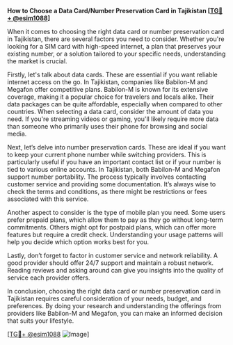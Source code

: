 **How to Choose a Data Card/Number Preservation Card in Tajikistan [[TG💪+ @esim1088](https://t.me/s/esim1088)]**

When it comes to choosing the right data card or number preservation card in Tajikistan, there are several factors you need to consider. Whether you're looking for a SIM card with high-speed internet, a plan that preserves your existing number, or a solution tailored to your specific needs, understanding the market is crucial.

Firstly, let's talk about data cards. These are essential if you want reliable internet access on the go. In Tajikistan, companies like Babilon-M and Megafon offer competitive plans. Babilon-M is known for its extensive coverage, making it a popular choice for travelers and locals alike. Their data packages can be quite affordable, especially when compared to other countries. When selecting a data card, consider the amount of data you need. If you're streaming videos or gaming, you'll likely require more data than someone who primarily uses their phone for browsing and social media.

Next, let’s delve into number preservation cards. These are ideal if you want to keep your current phone number while switching providers. This is particularly useful if you have an important contact list or if your number is tied to various online accounts. In Tajikistan, both Babilon-M and Megafon support number portability. The process typically involves contacting customer service and providing some documentation. It’s always wise to check the terms and conditions, as there might be restrictions or fees associated with this service.

Another aspect to consider is the type of mobile plan you need. Some users prefer prepaid plans, which allow them to pay as they go without long-term commitments. Others might opt for postpaid plans, which can offer more features but require a credit check. Understanding your usage patterns will help you decide which option works best for you.

Lastly, don’t forget to factor in customer service and network reliability. A good provider should offer 24/7 support and maintain a robust network. Reading reviews and asking around can give you insights into the quality of service each provider offers.

In conclusion, choosing the right data card or number preservation card in Tajikistan requires careful consideration of your needs, budget, and preferences. By doing your research and understanding the offerings from providers like Babilon-M and Megafon, you can make an informed decision that suits your lifestyle.

[[TG💪+ @esim1088](https://t.me/s/esim1088) ![Image](https://i.postimg.cc/Y0z9fWf4/image.png)]